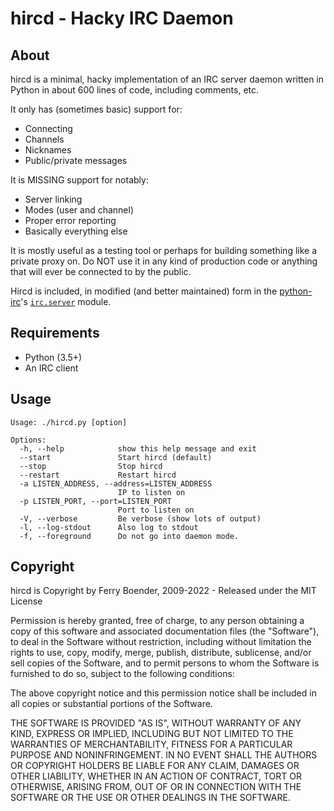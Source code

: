 hircd - Hacky IRC Daemon
========================


About
-----

hircd is a minimal, hacky implementation of an IRC server daemon written in
Python in about 600 lines of code, including comments, etc.

It only has (sometimes basic) support for:

*   Connecting
*   Channels
*   Nicknames
*   Public/private messages

It is MISSING support for notably:

*   Server linking
*   Modes (user and channel)
*   Proper error reporting
*   Basically everything else

It is mostly useful as a testing tool or perhaps for building something like a
private proxy on. Do NOT use it in any kind of production code or anything that
will ever be connected to by the public.

Hircd is included, in modified (and better maintained) form in the
[python-irc](https://python-irc.readthedocs.io/en/latest/index.html)'s
[`irc.server`](https://python-irc.readthedocs.io/en/latest/irc.html#module-irc.server)
module.

Requirements
------------

*   Python (3.5+)
*   An IRC client


Usage
-----

    Usage: ./hircd.py [option]

    Options:
      -h, --help            show this help message and exit
      --start               Start hircd (default)
      --stop                Stop hircd
      --restart             Restart hircd
      -a LISTEN_ADDRESS, --address=LISTEN_ADDRESS
                            IP to listen on
      -p LISTEN_PORT, --port=LISTEN_PORT
                            Port to listen on
      -V, --verbose         Be verbose (show lots of output)
      -l, --log-stdout      Also log to stdout
      -f, --foreground      Do not go into daemon mode.


Copyright
---------

hircd is Copyright by Ferry Boender, 2009-2022 - Released under the MIT License

Permission is hereby granted, free of charge, to any person
obtaining a copy of this software and associated documentation
files (the "Software"), to deal in the Software without
restriction, including without limitation the rights to use,
copy, modify, merge, publish, distribute, sublicense, and/or sell
copies of the Software, and to permit persons to whom the
Software is furnished to do so, subject to the following
conditions:

The above copyright notice and this permission notice shall be
included in all copies or substantial portions of the Software.

THE SOFTWARE IS PROVIDED "AS IS", WITHOUT WARRANTY OF ANY KIND,
EXPRESS OR IMPLIED, INCLUDING BUT NOT LIMITED TO THE WARRANTIES
OF MERCHANTABILITY, FITNESS FOR A PARTICULAR PURPOSE AND
NONINFRINGEMENT. IN NO EVENT SHALL THE AUTHORS OR COPYRIGHT
HOLDERS BE LIABLE FOR ANY CLAIM, DAMAGES OR OTHER LIABILITY,
WHETHER IN AN ACTION OF CONTRACT, TORT OR OTHERWISE, ARISING
FROM, OUT OF OR IN CONNECTION WITH THE SOFTWARE OR THE USE OR
OTHER DEALINGS IN THE SOFTWARE.

